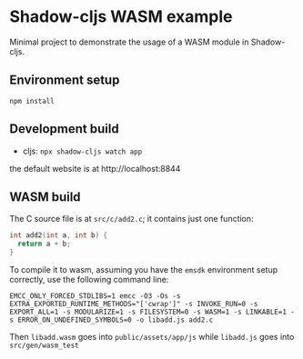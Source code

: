 # Shadow-cljs WASM example

Minimal project to demonstrate the usage of a WASM module in Shadow-cljs.

## Environment setup

`npm install`


## Development build

- cljs: `npx shadow-cljs watch app`

the default website is at http://localhost:8844

## WASM build

The C source file is at `src/c/add2.c`; it contains just one function:

```c
int add2(int a, int b) {
  return a + b;
}
```

To compile it to wasm, assuming you have the `emsdk` environment setup correctly, use the following command line:

`EMCC_ONLY_FORCED_STDLIBS=1 emcc -O3 -Os -s EXTRA_EXPORTED_RUNTIME_METHODS="['cwrap']" -s INVOKE_RUN=0 -s EXPORT_ALL=1 -s MODULARIZE=1 -s FILESYSTEM=0 -s WASM=1 -s LINKABLE=1 -s ERROR_ON_UNDEFINED_SYMBOLS=0 -o libadd.js add2.c`

Then `libadd.wasm` goes into `public/assets/app/js` while `libadd.js` goes into `src/gen/wasm_test`
